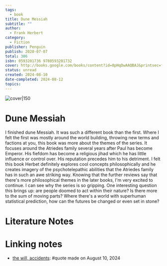 ```yaml
---  
tags:  
  - book  
title: Dune Messiah  
subtitle: ""  
author:  
  - Frank Herbert  
category:  
  - Fiction  
publisher: Penguin  
publish: 2020-07-07  
total: 306  
isbn: 0593201736 9780593201732  
cover: http://books.google.com/books/content?id=8pHqDwAAQBAJ&printsec=frontcover&img=1&zoom=1&source=gbs_api  
status: unread  
created: 2024-08-10  
date-completed: 2024-08-12  
topics:   
---  
```

  
![cover|150](http://books.google.com/books/content?id=8pHqDwAAQBAJ&printsec=frontcover&img=1&zoom=1&source=gbs_api)  
# Dune Messiah  
I finished dune Messiah. It was such a different book than the first. Where I felt the first was mostly around the world building, throwing new terms and factions at you, this book was more about the themes of the series. It focuses around the Atriedes family several years after Paul has become Emperor. His fiefdom has become a religious jihad which he has little influence or control over. His reputation precedes him to his detriment. I felt this book Herbet definitely explores cool concepts philosophically and he creates imagery of the psychotelepathic abilities that the Atriedes family has in such an awe striking way. Knowing that the further reviews say that there's more philosophical themes in the later books, I'm very excited to continue. I can see why the series is so gripping. One interesting question this brings up: are people doomed to act within their nature? Is there more to the sum of moving parts? Where there's a world with superhuman statistical prediction, how can the futures be changed or even set in stone?   
# Literature Notes  
  
# Linking notes  
  
- [the will, accidents](../Quotes/the%20will,%20accidents.md): #quote made on August 10, 2024  
